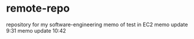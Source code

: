 # remote-repo
repository for my software-engineering
memo of test in EC2
memo update 9:31
memo update 10:42

